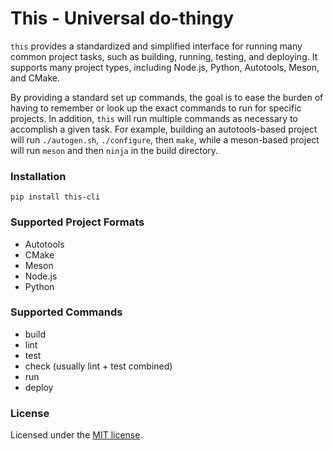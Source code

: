 # This - Universal do-thingy

`this` provides a standardized and simplified interface for running
many common project tasks, such as building, running, testing, and
deploying. It supports many project types, including Node.js, Python,
Autotools, Meson, and CMake.

By providing a standard set up commands, the goal is to ease the
burden of having to remember or look up the exact commands to run for
specific projects. In addition, `this` will run multiple commands as
necessary to accomplish a given task. For example, building an
autotools-based project will run `./autogen.sh`, `./configure`, then
`make`, while a meson-based project will run `meson` and then `ninja`
in the build directory.

### Installation

    pip install this-cli

### Supported Project Formats

 - Autotools
 - CMake
 - Meson
 - Node.js
 - Python

### Supported Commands

 - build
 - lint
 - test
 - check (usually lint + test combined)
 - run
 - deploy

### License

Licensed under the [MIT license](https://opensource.org/licenses/MIT).
